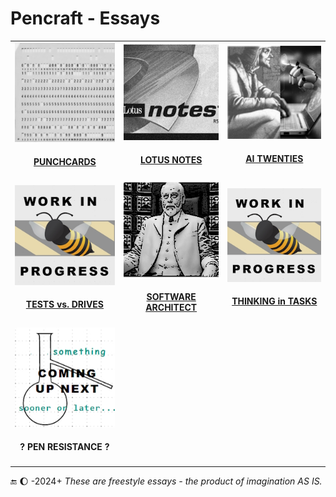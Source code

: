 # Pencraft - Essays

<table>
  <tr>
    <td>
      <a href="README+/punchcard.md"><img src="../../../../_rsc/_img/_nav/tiles/punchcard_200px.jpg" alt="punchacrd.md" title="Punchcards - once upon a time"/>
        <br /><div align="center"><h4>PUNCHCARDS</h4></div></a>
    </td>
      <td>
      <a href="README+/LN-view.md"><img src="../../../../_rsc/_img/_nav/tiles/LotusNotes_200px.jpg" alt="LN-view.md" title="Lotus Notes - This used to be my playground"/>
      <br /><div align="center"><h4>LOTUS NOTES</h4></div></a>
    </td>
    <td>
      <a href="README+/AI-2020s.md"><img src="../../../../_rsc/_img/_nav/tiles/AIchemy_200px.jpg" alt="AI-2020s.md" title="AI Twenties - Much ado about nothing?"/>
      <br /><div align="center"><h4>AI TWENTIES</h4></div></a>
    </td>
  </tr>
  <tr>
    <td>
      <a href="README+/Tests-Big_Watershed.md"><img src="../../../../_rsc/_img/_nav/tiles/_WorkInProgress_200px.jpg" alt="Tests-Big_Watershed.md" title="Tests & Drives - Big Watershed"/>
      <br /><div align="center"><h4>TESTS vs. DRIVES</h4></div></a>
    </td>
    <td>
      <a href="README+/SW_architect-aTake.md"><img src="../../../../_rsc/_img/_nav/tiles/Architect_200px.jpg" alt="SW_architect-aTake.md" title="Finding Software Architect - a Take"/>
      <br /><div align="center"><h4>SOFTWARE ARCHITECT</h4></div></a>
    </td>
        <td>
          <a href="https://github.com/Kyriosity/use-dev/blob/main/README+/decisions/README+/cs-think_tasks.md"><img src="../../../../_rsc/_img/_nav/tiles/_WorkInProgress_200px.jpg" alt="think-tasks.md" title="Promise oriented patterns on tasks"/>
            <br /><div align="center"><h4>THINKING in TASKS</h4></div></a>
        </td>
  </tr>
  <tr>
    <td>
      <picture><img src="../../../../_rsc/_img/_nav/tiles/_ComingNext_200px.jpg" alt="Coming up next..." title="Next essay coming sooner or later.."/></picture>
      <br /><div align="center"><h4>? PEN RESISTANCE ?</h4>
    </td>
  </tr>
</table>

🔚 🌔 -2024+ <i>These are freestyle essays - the product of imagination AS IS.</i>
